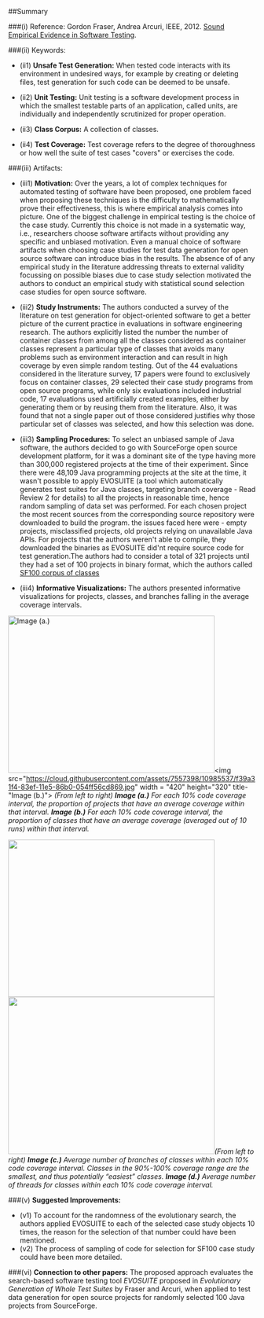 ##Summary

###(i) Reference: Gordon Fraser, Andrea Arcuri, IEEE, 2012. [Sound Empirical Evidence in Software Testing](http://dl.acm.org/citation.cfm?id=2337245). 

###(ii) Keywords:
* (ii1) **Unsafe Test Generation:** When tested code interacts with its environment in undesired ways, for example by
creating or deleting files, test generation for such code can be deemed to be unsafe.

* (ii2) **Unit Testing:** Unit testing is a software development process in which the smallest testable parts of an application, called units, are individually and independently scrutinized for proper operation.

* (ii3) **Class Corpus:** A collection of classes.

* (ii4) **Test Coverage:** Test coverage refers to the degree of thoroughness or how well the suite of test cases "covers" or exercises the code.

###(iii) Artifacts:

* (iii1) **Motivation:** Over the years, a lot of complex techniques for automated testing of software have been proposed, one problem faced when proposing these techniques is the difficulty to mathematically prove their effectiveness, this is where empirical analysis comes into picture. One of the biggest challenge in empirical testing is the choice of the case study. Currently this choice is not made in a systematic way, i.e., researchers choose software artifacts without providing any specific and unbiased motivation. Even a manual choice of software artifacts when choosing case studies for test data generation for open source software can introduce bias in the results. The absence of of any empirical study in the literature addressing threats to external validity focussing on possible biases due to case study selection motivated the authors to conduct an empirical study with statistical sound selection case studies for open source software.

* (iii2) **Study Instruments:** The authors conducted a survey of the literature on test generation for object-oriented software to get a better picture of the current practice in evaluations in software engineering research. The authors explicitly listed the number the number of container classes from among all the classes considered as container classes represent a particular type of classes that avoids many problems such as environment interaction and can result in high coverage by even simple random testing. Out of the 44 evaluations considered in the literature survey, 17 papers were found to exclusively focus on container classes, 29 selected their case study programs from open source programs, while only six evaluations included industrial code, 17 evaluations used artificially created examples, either by generating them or by reusing them from the literature. Also, it was found that not a single paper out of those considered justifies why those particular set of classes was selected, and how this selection was done.

* (iii3) **Sampling Procedures:** To select an unbiased sample of Java software, the authors decided to go with SourceForge open source development platform, for it was a dominant site of the type having more than 300,000 registered projects at the time of their experiment. Since there were 48,109 Java programming projects at the site at the time, it wasn't possible to apply EVOSUITE (a tool which automatically generates test suites for Java classes, targeting branch coverage - Read Review 2 for details) to all the projects in reasonable time, hence random sampling of data set was performed. For each chosen project the most recent sources from the corresponding source repository were downloaded to build the program. the issues faced here were - empty projects, misclassified projects, old projects relying on unavailable Java APIs. For projects that the authors weren't able to compile, they downloaded the binaries as EVOSUITE did'nt require source code for test generation.The authors had to consider a total of 321 projects until they had a set of 100 projects in binary format, which the authors called [SF100 corpus of classes](http://www.evosuite.org/subjects/sf100/)

* (iii4) **Informative Visualizations:** The authors presented informative visualizations for projects, classes, and branches falling in the average coverage intervals.

<img src="https://cloud.githubusercontent.com/assets/7557398/10985536/f1f9b054-83ef-11e5-9379-42615dcb7b89.jpg" width = "420" height="320" title="Image (a.)"><img src="https://cloud.githubusercontent.com/assets/7557398/10985537/f39a31f4-83ef-11e5-86b0-054ff56cd869.jpg" width = "420" height="320" title-"Image (b.)"> _(From left to right)_ *__Image (a.)__ For each 10% code coverage interval, the proportion of projects that have an average coverage within that interval. __Image (b.)__ For each 10% code coverage interval, the proportion of classes that have an average coverage (averaged out of 10 runs) within that interval.*

<img src="https://cloud.githubusercontent.com/assets/7557398/10985538/f5389f78-83ef-11e5-8957-e2e6aab8fcef.jpg" width = "420" height="320"><img src="https://cloud.githubusercontent.com/assets/7557398/10985539/f8abf768-83ef-11e5-9cce-0affdf25e85e.jpg" width = "420" height="320">_(From left to right)_ *__Image (c.)__ Average number of branches of classes within each 10% code coverage interval. Classes in the 90%-100% coverage range are the smallest, and thus potentially “easiest” classes. __Image (d.)__ Average number of threads for classes within each 10% code coverage interval.*
  
###(v) **Suggested Improvements:**
* (v1) To account for the randomness of the evolutionary search, the authors applied EVOSUITE to each of the selected case study objects 10 times, the reason for the selection of that number could have been mentioned.
* (v2) The process of sampling of code for selection for SF100 case study could have been more detailed.

###(vi) **Connection to other papers:**
The proposed approach evaluates the search-based software testing tool _EVOSUITE_ proposed in _Evolutionary Generation of Whole Test Suites_ by Fraser and Arcuri, when applied to test data generation for open source projects for randomly selected 100 Java projects from SourceForge.

